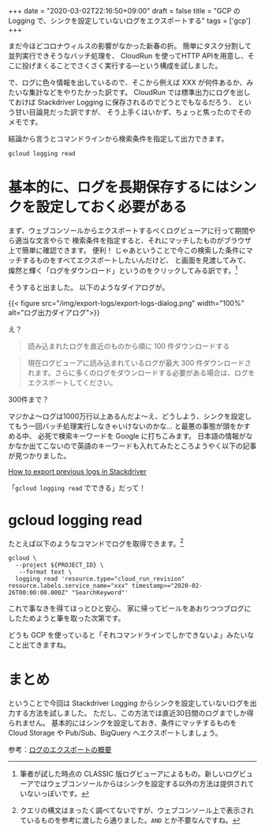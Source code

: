 +++
date = "2020-03-02T22:16:50+09:00"
draft = false
title = "GCP の Logging で、シンクを設定していないログをエクスポートする"
tags = ['gcp']
+++

まだ今ほどコロナウィルスの影響がなかった新春の折。
簡単にタスク分割して並列実行できそうなバッチ処理を、
CloudRun を使ってHTTP APIを用意し、そこに投げまくることでさくさく実行する—という構成を試しました。

で、ログに色々情報を出しているので、そこから例えば XXX が何件あるか、みたいな集計などをやりたかった訳です。
CloudRun では標準出力にログを出しておけば Stackdriver Logging に保存されるのでどうとでもなるだろう、
という甘い目論見だった訳ですが、
そう上手くはいかず、ちょっと焦ったのでそのメモです。

結論から言うとコマンドラインから検索条件を指定して出力できます。

```
gcloud logging read
```

<!--more-->

# 基本的に、ログを長期保存するにはシンクを設定しておく必要がある

まず、ウェブコンソールからエクスポートするべくログビューアに行って期間やら適当な文言やらで
検索条件を指定すると、それにマッチしたものがブラウザ上で簡単に確認できます。
便利！
じゃあということで今この検索した条件にマッチするものをすべてエクスポートしたいんだけど、
と画面を見渡してみて、燦然と輝く「ログをダウンロード」というのをクリックしてみる訳です。[^ref1]

そうすると出ました。
以下のようなダイアログが。

{{< figure src="/img/export-logs/export-logs-dialog.png" width="100%" alt="ログ出力ダイアログ">}}

え？

> 読み込まれたログを直近のものから順に 100 件ダウンロードする

> 現在ログビューアに読み込まれているログが最大 300 件ダウンロードされます。さらに多くのログをダウンロードする必要がある場合は、ログをエクスポートしてください。

300件まで？

マジかよ〜ログは1000万行以上あるんだよ〜え、どうしよう、シンクを設定してもう一回バッチ処理実行しなきゃいけないのかな...
と最悪の事態が頭をかすめる中、
必死で検索キーワードを Google に打ちこみます。
日本語の情報がなかなか出てこないので英語のキーワードも入れてみたところようやく以下の記事が見つかりました。

[How to export previous logs in Stackdriver](https://stackoverflow.com/questions/45944704/how-to-export-previous-logs-in-stackdriver)

「`gcloud logging read` でできる」だって！

# gcloud logging read

たとえば以下のようなコマンドでログを取得できます。[^ref2]

```
gcloud \
  --project ${PROJECT_ID} \
   --format text \
  logging read 'resource.type="cloud_run_revision" resource.labels.service_name="xxx" timestamp>="2020-02-26T00:00:00.000Z" "SearchKeyword"'
```

これで事なきを得てほっとひと安心、
家に帰ってビールをあおりつつブログにしたためようと筆を取った次第です。

どうも GCP を使っていると「それコマンドラインでしかできないよ」みたいなこと出てきますね。

# まとめ

ということで今回は Stackdriver Logging からシンクを設定していないログを出力する方法を試しました。
ただし、この方法では直近30日間のログまでしか得られません。
基本的にはシンクを設定しておき、条件にマッチするものを Cloud Storage や Pub/Sub、BigQuery へエクスポートしましょう。


参考：[ログのエクスポートの概要](https://cloud.google.com/logging/docs/export?hl=ja)

[^ref1]: 筆者が試した時点の CLASSIC 版ログビューアによるもの。新しいログビューアではウェブコンソールからはシンクを設定する以外の方法は提供されていないっぽいです。
[^ref2]: クエリの構文はまったく調べてないですが、ウェブコンソール上で表示されているものを参考に渡したら通りました。`AND` とか不要なんですね。

